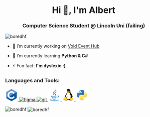 <h1 align="center">Hi 👋, I'm Albert</h1>
<h3 align="center">Computer Science Student @ Lincoln Uni (failing)</h3>

<p align="left"> <img src="https://komarev.com/ghpvc/?username=boredhf&label=Profile%20views&color=0e75b6&style=flat" alt="boredhf" /> </p>

- 🔭 I’m currently working on [Void Event Hub](https://discord.gg/void-event-hub-1076531218830610502)

- 🌱 I’m currently learning **Python & C#**

- ⚡ Fun fact:
    **I'm dyslexic :)**

<p align="left">
</p>

<h3 align="left">Languages and Tools:</h3>
<p align="left"> <a href="https://www.cprogramming.com/" target="_blank" rel="noreferrer"> <img src="https://raw.githubusercontent.com/devicons/devicon/master/icons/c/c-original.svg" alt="c" width="40" height="40"/> </a> <a href="https://www.figma.com/" target="_blank" rel="noreferrer"> <img src="https://www.vectorlogo.zone/logos/figma/figma-icon.svg" alt="figma" width="40" height="40"/> </a> <a href="https://git-scm.com/" target="_blank" rel="noreferrer"> <img src="https://www.vectorlogo.zone/logos/git-scm/git-scm-icon.svg" alt="git" width="40" height="40"/> </a> <a href="https://www.java.com" target="_blank" rel="noreferrer"> <img src="https://raw.githubusercontent.com/devicons/devicon/master/icons/java/java-original.svg" alt="java" width="40" height="40"/> </a> <a href="https://www.linux.org/" target="_blank" rel="noreferrer"> <img src="https://raw.githubusercontent.com/devicons/devicon/master/icons/linux/linux-original.svg" alt="linux" width="40" height="40"/> </a> <a href="https://www.python.org" target="_blank" rel="noreferrer"> <img src="https://raw.githubusercontent.com/devicons/devicon/master/icons/python/python-original.svg" alt="python" width="40" height="40"/> </a> </p>

<p><img align="left" src="https://github-readme-stats.vercel.app/api/top-langs?username=boredhf&show_icons=true&locale=en&layout=compact" alt="boredhf" /></p>

<p>&nbsp;<img align="center" src="https://github-readme-stats.vercel.app/api?username=boredhf&show_icons=true&locale=en" alt="boredhf" /></p>
